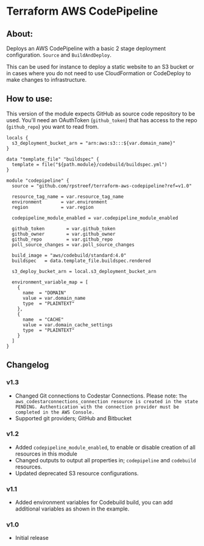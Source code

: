 # Terraform AWS CodePipeline

## About:

Deploys an AWS CodePipeline with a basic 2 stage deployment configuration. ``Source`` and ``BuildAndDeploy``.

This can be used for instance to deploy a static website to an S3 bucket or in cases where you do not need to use CloudFormation or CodeDeploy to make changes to infrastructure.

## How to use:

This version of the module expects GitHub as source code repository to be used. You'll need an OAuthToken (``github_token``)  that has access to the repo (``github_repo``) you want to read from.

```hcl
locals {
  s3_deployment_bucket_arn = "arn:aws:s3:::${var.domain_name}"
}

data "template_file" "buildspec" {
  template = file("${path.module}/codebuild/buildspec.yml")
}

module "codepipeline" {
  source = "github.com/rpstreef/terraform-aws-codepipeline?ref=v1.0"

  resource_tag_name = var.resource_tag_name
  environment       = var.environment
  region            = var.region

  codepipeline_module_enabled = var.codepipeline_module_enabled

  github_token        = var.github_token
  github_owner        = var.github_owner
  github_repo         = var.github_repo
  poll_source_changes = var.poll_source_changes

  build_image = "aws/codebuild/standard:4.0"
  buildspec   = data.template_file.buildspec.rendered

  s3_deploy_bucket_arn = local.s3_deployment_bucket_arn

  environment_variable_map = [
    {
      name  = "DOMAIN"
      value = var.domain_name
      type  = "PLAINTEXT"
    },
    {
      name  = "CACHE"
      value = var.domain_cache_settings
      type  = "PLAINTEXT"
    }
  ]
}
```

## Changelog

### v1.3
 - Changed Git connections to Codestar Connections. Please note:
 `The aws_codestarconnections_connection resource is created in the state PENDING. Authentication with the connection provider must be completed in the AWS Console.`
 - Supported git providers; GitHub and Bitbucket
 
### v1.2
 - Added `codepipeline_module_enabled`, to enable or disable creation of all resources in this module
 - Changed outputs to output all properties in; `codepipeline` and `codebuild` resources.
 - Updated deprecated S3 resource configurations.

### v1.1
 - Added environment variables for Codebuild build, you can add additional variables as shown in the example.

### v1.0
 - Initial release